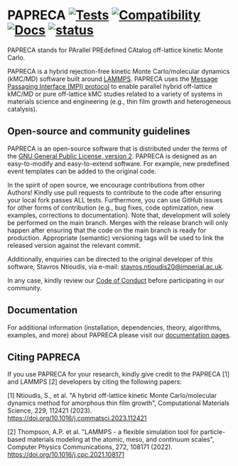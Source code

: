 PAPRECA
[![Tests](https://github.com/sntioudis/papreca/actions/workflows/run_ALLtests.yml/badge.svg)](https://github.com/sntioudis/papreca/actions/workflows/run_ALLtests.yml)
[![Compatibility](https://img.shields.io/badge/Earliest%20Compatible%20Lammps%20Version-patch_15Sep2022-BrightGreen)](https://github.com/sntioudis/papreca/actions/workflows/lammps-compatibility.yml/badge.svg)
[![Docs](https://github.com/sntioudis/papreca/actions/workflows/documentation.yml/badge.svg)](https://github.com/sntioudis/papreca/actions/workflows/documentation.yml)
[![status](https://joss.theoj.org/papers/f00ac3f3856e2f369c96646b66a1581b/status.svg)](https://joss.theoj.org/papers/f00ac3f3856e2f369c96646b66a1581b)
========
PAPRECA stands for PArallel PREdefined CAtalog off-lattice kinetic Monte Carlo.

PAPRECA is a hybrid rejection-free kinetic Monte Carlo/molecular dynamics (kMC/MD) software built around [LAMMPS](https://github.com/lammps/lammps). PAPRECA uses the [Message Passaging Interface (MPI) protocol](https://en.wikipedia.org/wiki/Message_Passing_Interface)
to enable parallel hybrid off-lattice kMC/MD or pure off-lattice kMC studies related to a variety of systems in materials science and engineering (e.g., thin film growth and heterogeneous catalysis).

Open-source and community guidelines
-------------
PAPRECA is an open-source software that is distributed under the terms of the [GNU General Public License, version 2](https://en.wikipedia.org/wiki/GNU_General_Public_License). PAPRECA is designed as an easy-to-modify and easy-to-extend software. For example, new predefined event templates can be added to the original code.

In the spirit of open source, we encourage contributions from other Authors! Kindly use pull requests to contribute to the code after ensuring your local fork passes ALL tests. Furthermore, you can use GitHub issues for other forms of contribution (e.g., bug fixes, code optimization, new examples, corrections to documentation). Note that, development will solely be performed on the main branch. Merges with the release branch will only happen after ensuring that the code on the main branch is ready for production. Appropriate (semantic) versioning tags will be used to link the released version against the relevant commit.

Additionally, enquiries can be directed to the original developer of this software, Stavros Ntioudis, via e-mail: [stavros.ntioudis20@imperial.ac.uk](mailto:stavros.ntioudis20@imperial.ac.uk).

In any case, kindly review our [Code of Conduct](CODE_OF_CONDUCT.md) before participating in our community.

Documentation
-------------
For additional information (installation, dependencies, theory, algorithms, examples, and more) about PAPRECA please visit our [documentation pages](https://sntioudis.github.io/papreca/).

Citing PAPRECA
---------------

If you use PAPRECA for your research, kindly give credit to the PAPRECA [1] and LAMMPS [2] developers by citing the following papers:

[1] Ntioudis, S., et al. "A hybrid off-lattice kinetic Monte Carlo/molecular dynamics method for amorphous thin film growth", Computational Materials Science, 229, 112421 (2023). https://doi.org/10.1016/j.commatsci.2023.112421

[2] Thompson, A.P. et al. "LAMMPS - a flexible simulation tool for particle-based materials modeling at the atomic, meso, and continuum scales", Computer Physics Communications, 272, 108171 (2022). https://doi.org/10.1016/j.cpc.2021.108171
